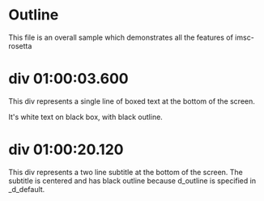 # Outline

This file is an overall sample which demonstrates all the features of imsc-rosetta

# div 01:00:03.600

This div represents a single line of boxed text at the bottom of the screen.

It's white text on black box, with black outline.

# div 01:00:20.120

This div represents a two line subtitle at the bottom of the screen.  The subtitle is centered and has black outline because d_outline is specified in _d_default.
